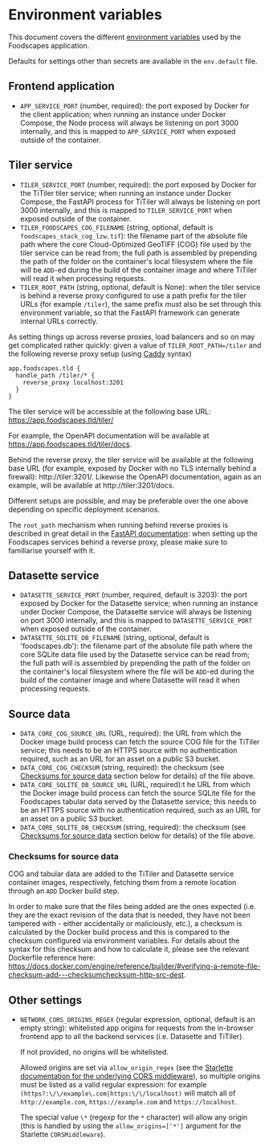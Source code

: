 # Environment variables

This document covers the different [environment
variables](https://en.wikipedia.org/wiki/Environment_variable) used by the
Foodscapes application.

Defaults for settings other than secrets are available in the `env.default`
file.

## Frontend application

- `APP_SERVICE_PORT` (number, required): the port exposed by Docker for the
  client application; when running an instance under Docker Compose, the Node
  process will always be listening on port 3000 internally, and this is mapped
  to `APP_SERVICE_PORT` when exposed outside of the container.

## Tiler service

- `TILER_SERVICE_PORT` (number, required): the port exposed by Docker for the
  TiTiler tiler service; when running an instance under Docker Compose, the
  FastAPI process for TiTiler will always be listening on port 3000 internally,
  and this is mapped to `TILER_SERVICE_PORT` when exposed outside of the
  container.
- `TILER_FOODSCAPES_COG_FILENAME` (string, optional, default is
  `foodscapes_stack_cog_lzw.tif`): the filename part of the absolute file path
  where the core Cloud-Optimized GeoTIFF (COG) file used by the tiler service
  can be read from; the full path is assembled by prepending the path of the
  folder on the container's local filesystem where the file will be `ADD`-ed
  during the build of the container image and where TiTiler will read it when
  processing requests.
- `TILER_ROOT_PATH` (string, optional, default is None): when the tiler service
  is behind a reverse proxy configured to use a path prefix for the tiler URLs
  (for example `/tiler`), the same prefix _must_ also be set through this
  environment variable, so that the FastAPI framework can generate internal URLs
  correctly.

As setting things up across reverse proxies, load balancers and so on may get
complicated rather quickly: given a value of `TILER_ROOT_PATH=/tiler` and the
following reverse proxy setup (using
[Caddy](https://caddyserver.com/docs/caddyfile/directives/reverse_proxy#reverse-proxy)
syntax)

```
app.foodscapes.tld {
  handle_path /tiler/* {
    reverse_proxy localhost:3201
  }
}
```

The tiler service will be accessible at the following base URL:
https://app.foodscapes.tld/tiler/

For example, the OpenAPI documentation will be available at https://app.foodscapes.tld/tiler/docs.

Behind the reverse proxy, the tiler service will be available at the following
base URL (for example, exposed by Docker with no TLS internally behind a
firewall): http://tiler:3201/. Likewise the OpenAPI documentation, again as an
example, will be available at http://tiler:3201/docs.

Different setups are possible, and may be preferable over the one above
depending on specific deployment scenarios.

The `root_path` mechanism when running behind reverse proxies is described in
great detail in the [FastAPI
documentation](https://fastapi.tiangolo.com/advanced/behind-a-proxy/): when
setting up the Foodscapes services behind a reverse proxy, please make sure to
familiarise yourself with it.

## Datasette service

- `DATASETTE_SERVICE_PORT` (number, required, default is 3203): the port exposed
  by Docker for the Datasette service; when running an instance under Docker
  Compose, the Datasette service will always be listening on port 3000
  internally, and this is mapped to `DATASETTE_SERVICE_PORT` when exposed
  outside of the container.
- `DATASETTE_SQLITE_DB_FILENAME` (string, optional, default is 'foodscapes.db'):
  the filename part of the absolute file path where the core SQLite data file
  used by the Datasette service can be read from; the full path will is
  assembled by prepending the path of the folder on the container's local
  filesystem where the file will be `ADD`-ed during the build of the container
  image and where Datasette will read it when processing requests.

## Source data

- `DATA_CORE_COG_SOURCE_URL` (URL, required): the URL from which the Docker
  image build process can fetch the source COG file for the TiTiler service;
  this needs to be an HTTPS source with no authentication required, such as an
  URL for an asset on a public S3 bucket.
- `DATA_CORE_COG_CHECKSUM` (string, required): the checksum (see [Checksums for
  source data](#checksums-for-source-data) section below for details) of the
  file above.
- `DATA_CORE_SQLITE_DB_SOURCE_URL` (URL, required):t he URL from which the
  Docker image build process can fetch the source SQLite file for the Foodscapes
  tabular data served by the Datasette service; this needs to be an HTTPS source
  with no authentication required, such as an URL for an asset on a public S3
  bucket.
- `DATA_CORE_SQLITE_DB_CHECKSUM` (string, required): the checksum (see
  [Checksums for source data](#checksums-for-source-data) section below for
  details) of the file above.

### Checksums for source data

COG and tabular data are added to the TiTiler and Datasette service container
images, respectively, fetching them from a remote location through an `ADD`
Docker build step.

In order to make sure that the files being added are the ones expected (i.e.
they are the exact revision of the data that is needed, they have not been
tampered with - either accidentally or maliciously, etc.), a checksum is
calculated by the Docker build process and this is compared to the checksum
configured via environment variables. For details about the syntax for this
checksum and how to calculate it, please see the relevant Dockerfile reference
here:
https://docs.docker.com/engine/reference/builder/#verifying-a-remote-file-checksum-add---checksumchecksum-http-src-dest.

## Other settings

* `NETWORK_CORS_ORIGINS_REGEX` (regular expression, optional, default is an
  empty string): whitelisted app origins for requests from the in-browser
  frontend app to all the backend services (i.e. Datasette and TiTiler).

  If not provided, no origins will be whitelisted.

  Allowed origins are set via `allow_origin_regex` (see the [Starlette
  documentation for the underlying CORS
  middleware](https://www.starlette.io/middleware/#corsmiddleware)), so multiple
  origins must be listed as a valid regular expression: for example
  `(https?:\/\/example\.com|https:\/\/localhost)` will match all of
  `http://example.com`, `https://example.com` and `https://localhost`.

  The special value `\*` (regexp for the `*` character) will allow any origin
  (this is handled by using the `allow_origins=['*']` argument for the Starlette
  `CORSMiddleware`).
